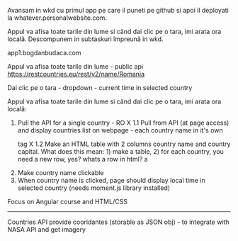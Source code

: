 Avansam in wkd cu primul app pe care il puneti pe github si apoi il deployati la whatever.personalwebsite.com.

Appul va afisa toate tarile din lume si când dai clic pe o tara, imi arata ora locală. Descompunem in subtaskuri împreună in wkd.

app1.bogdanbudaca.com

Appul va afisa toate tarile din lume - public api https://restcountries.eu/rest/v2/name/Romania

Dai clic pe o tara - dropdown - current time in selected country






Appul va afisa toate tarile din lume si când dai clic pe o tara, imi arata ora locală:

1. Pull the API for a single country - RO X
1.1 Pull from API (at page access) and display countries list on webpage - each country name in it's own <p> tag X
1.2 Make an HTML  table with 2 columns country name and country capital. What does this mean: 1) make a table, 2) for each country, you need a new row, yes? whats a row in html? a <tr>
2. Make country name clickable
3. When country name is clicked, page should display local time in selected country (needs moment.js library installed)

Focus on Angular course and HTML/CSS

------------------------

Countries API provide cooridantes (storable as JSON obj) - to integrate with NASA API and get imagery